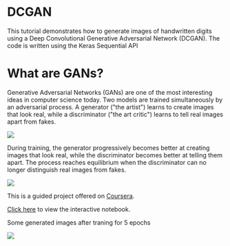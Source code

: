 # DCGAN
This tutorial demonstrates how to generate images of handwritten digits using a Deep Convolutional Generative Adversarial Network (DCGAN). The code is written using the Keras Sequential API 

# What are GANs?
Generative Adversarial Networks (GANs) are one of the most interesting ideas in computer science today. Two models are trained simultaneously by an adversarial process. A generator ("the artist") learns to create images that look real, while a discriminator ("the art critic") learns to tell real images apart from fakes.

![](https://www.tensorflow.org/tutorials/generative/images/gan1.png)

During training, the generator progressively becomes better at creating images that look real, while the discriminator becomes better at telling them apart. The process reaches equilibrium when the discriminator can no longer distinguish real images from fakes.

![](https://www.tensorflow.org/tutorials/generative/images/gan2.png)

This is a guided project offered on [Coursera](https://www.coursera.org/learn/generative-adversarial-networks-keras/).

[Click here](https://colab.research.google.com/drive/1wp5wRPvaQhJbtqm7Pvy5NCWB5yckdG2y?usp=sharing) to view the interactive notebook.  

Some generated images after traning for 5 epochs

![](https://user-images.githubusercontent.com/45777019/84037270-0f12eb80-a9be-11ea-8e83-1edb51b27061.png)

